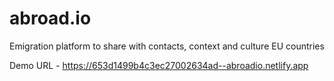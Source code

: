 # abroad.io
Emigration platform to share with contacts, context and culture EU countries

Demo URL - https://653d1499b4c3ec27002634ad--abroadio.netlify.app
